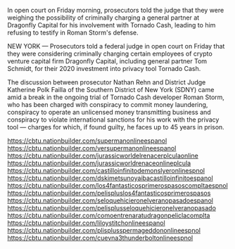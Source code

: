 In open court on Friday morning, prosecutors told the judge that they were weighing the possibility of criminally charging a general partner at Dragonfly Capital for his involvement with Tornado Cash, leading to him refusing to testify in Roman Storm's defense.

NEW YORK — Prosecutors told a federal judge in open court on Friday that they were considering criminally charging certain employees of crypto venture capital firm Dragonfly Capital, including general partner Tom Schmidt, for their 2020 investment into privacy tool Tornado Cash.

The discussion between prosecutor Nathan Rehn and District Judge Katherine Polk Failla of the Southern District of New York (SDNY) came amid a break in the ongoing trial of Tornado Cash developer Roman Storm, who has been charged with conspiracy to commit money laundering, conspiracy to operate an unlicensed money transmitting business and conspiracy to violate international sanctions for his work with the privacy tool — charges for which, if found guilty, he faces up to 45 years in prison.

https://cbtu.nationbuilder.com/supermanonlineespanol
https://cbtu.nationbuilder.com/versupermanonlineespanol
https://cbtu.nationbuilder.com/jurassicworldelrenacerplculaonline
https://cbtu.nationbuilder.com/jurassicworldrenaceonlineplcula
https://cbtu.nationbuilder.com/castilloinfinitodemonslyeronlinespnol
https://cbtu.nationbuilder.com/dskimetsunoyaibacastilloinfinitoespanol
https://cbtu.nationbuilder.com/los4fantasticosprimerospasoscompltaespnol
https://cbtu.nationbuilder.com/pelispluslos4fantasticosprimerospasos
https://cbtu.nationbuilder.com/seloquehicieronelveranopasadoespanol
https://cbtu.nationbuilder.com/pelisplusseloquehicieronelveranopasado
https://cbtu.nationbuilder.com/comoentrenaratudragonpeliclacomplta
https://cbtu.nationbuilder.com/liloystitchonlineespanol
https://cbtu.nationbuilder.com/plisplusspermageddononlineespnol
https://cbtu.nationbuilder.com/cuevna3thunderboltonlineespnol
